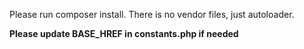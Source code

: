 Please run composer install.
There is no vendor files, just autoloader.

**Please update BASE_HREF in constants.php if needed**
